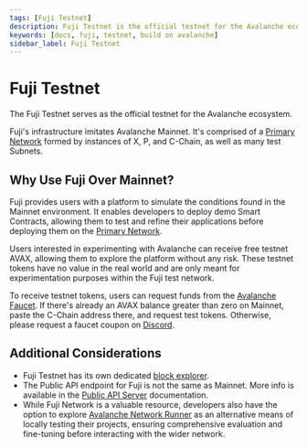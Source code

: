```yaml
---
tags: [Fuji Testnet]
description: Fuji Testnet is the official testnet for the Avalanche ecosystem.
keywords: [docs, fuji, testnet, build on avalanche]
sidebar_label: Fuji Testnet
---
```


# Fuji Testnet

The Fuji Testnet serves as the official testnet for the Avalanche ecosystem. 

Fuji's infrastructure imitates Avalanche Mainnet. It's comprised of a
[Primary Network](/learn/avalanche/avalanche-platform.md) formed by instances of X, P, and C-Chain,
as well as many test Subnets. 

## Why Use Fuji Over Mainnet?

Fuji provides users with a platform to simulate the conditions found in the Mainnet environment. It
enables developers to deploy demo Smart Contracts, allowing them to test and refine their applications
before deploying them on the [Primary Network](/learn/avalanche/avalanche-platform.md). 

Users interested in experimenting with Avalanche can receive free testnet AVAX, allowing them to
explore the platform without any risk. These testnet tokens have no value in the real world and are
only meant for experimentation purposes within the Fuji test network. 

To receive testnet tokens, users can request funds from the
[Avalanche Faucet](/build/dapp/smart-contracts/get-funds-faucet.md).
If there's already an AVAX balance greater than zero on Mainnet, 
paste the C-Chain address there, and request test tokens. Otherwise, 
please request a faucet coupon on 
[Discord](https://discord.com/channels/578992315641626624/1193594716835545170).

## Additional Considerations

- Fuji Testnet has its own dedicated [block explorer](https://subnets-test.avax.network/). 
- The Public API endpoint for Fuji is not the same as Mainnet. More info is available in the
[Public API Server](/tooling/rpc-providers.md) 
documentation.
- While Fuji Network is a valuable resource, developers also
have the option to explore
[Avalanche Network Runner](/tooling/network-runner.md)
as an alternative means of locally testing their projects, ensuring comprehensive evaluation and 
fine-tuning before interacting with the wider network. 
